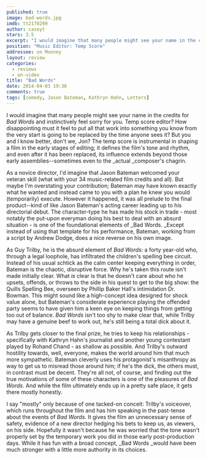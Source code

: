 ```yaml
---
published: true
image: bad-words.jpg
imdb: tt2170299
author: caseyt
stars: 3.5
excerpt: "I would imagine that many people might see your name in the credits for Bad Words and instinctively feel sorry for you. Temp score editor?"
position: "Music Editor: Temp Score"
addressee: on Mooney
layout: review
categories: 
  - reviews
  - on-video
title: "Bad Words"
date: 2014-04-03 19:30
comments: true
tags: [comedy, Jason Bateman, Kathryn Hahn, Letters]
---
```

I would imagine that many people might see your name in the credits for _Bad Words_ and instinctively feel sorry for you. Temp score editor? How disappointing must it feel to put all that work into something you know from the very start is going to be replaced by the time anyone sees it? But you and I know better, don't we, Jon? The temp score is instrumental in shaping a film in the early stages of editing; it defines the film's tone and rhythm, and even after it has been replaced, its influence extends beyond those early assemblies--sometimes even to the _actual _composer's chagrin.

As a novice director, I'd imagine that Jason Bateman welcomed your veteran skill (what with your 34 music-related film credits and all). But maybe I'm overstating your contribution; Bateman may have known exactly what he wanted and instead came to you with a plan he knew you would (temporarily) execute. However it happened, it was all prelude to the final product--kind of like Jason Bateman's acting career leading up to his directorial debut. The character-type he has made his stock in trade - most notably the put-upon everyman doing his best to deal with an absurd situation - is one of the foundational elements of _Bad Words. _Except instead of using that template for his performance, Bateman, working from a script by Andrew Dodge, does a nice reverse on his own image.

As Guy Trilby, he is the absurd element of _Bad Words_: a forty year-old who, through a legal loophole, has infiltrated the children's spelling bee circuit. Instead of his usual schtick as the calm center keeping everything in order, Bateman is the chaotic, disruptive force. Why he's taken this route isn't made initially clear. What _is_ clear is that he doesn't care about who he upsets, offends, or throws to the side in his quest to get to the big show: the Quills Spelling Bee, overseen by Phillip Baker Hall's intimidation Dr. Bowman. This might sound like a high-concept idea designed for shock value alone, but Bateman's considerate experience playing the offended party seems to have given him a keen eye on keeping things from getting too out of balance. _Bad Words_ isn't too shy to make clear that, while Trilby may have a genuine beef to work out, he's still being a total dick about it.

As Trilby gets closer to the final prize, he tries to keep his relationships - specifically with Kathryn Hahn's journalist and another young contestant played by Rohand Chand - as shallow as possible. And Trilby's outward hostility towards, well, everyone, makes the world around him that much more sympathetic. Bateman cleverly uses his protagonist's misanthropy as way to get us to misread those around him; if he's the dick, the others must, in contrast must be decent. They're all not, of course, and finding out the true motivations of some of these characters is one of the pleasures of _Bad Words_. And while the film ultimately ends up in a pretty safe place, it gets there mostly honestly.

I say "mostly" only because of one tacked-on conceit: Trilby's voiceover, which runs throughout the film and has him speaking in the past-tense about the events of _Bad Words_. It gives the film an unnecessary sense of safety, evidence of a new director hedging his bets to keep us, as viewers, on his side. Hopefully it wasn't because he was worried that the tone wasn't properly set by the temporary work you did in those early post-production days. While it has fun with a broad concept, _Bad Words _would have been much stronger with a little more authority in its choices.
